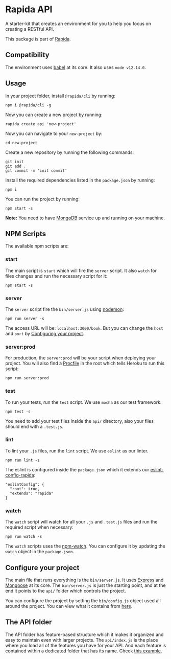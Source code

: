# Rapida API

A starter-kit that creates an environment for you to help you focus on creating a RESTful API.

This package is part of [Rapida](https://github.com/nuotron/rapida).

## Compatibility
The environment uses [babel](https://github.com/babel/babel) at its core. It also uses `node v12.14.0`.

## Usage
In your project folder, install `@rapida/cli` by running:
```
npm i @rapida/cli -g
```

Now you can create a new project by running:
```
rapida create api 'new-project'
```

Now you can navigate to your `new-project` by:
```
cd new-project
```

Create a new repository by running the following commands:
```
git init
git add .
git commit -m 'init commit'
```

Install the required dependencies listed in the `package.json` by running:
```
npm i
```

You can run the project by running:
```
npm start -s
```

**Note:** You need to have [MongoDB](https://docs.mongodb.com/) service up and running on your machine.

## NPM Scripts
The available npm scripts are:

### start
The main script is `start` which will fire the `server` script. It also `watch` for files changes and run the necessary script for it:
```
npm start -s
```

### server
The `server` script fire the `bin/server.js` using [nodemon](https://github.com/remy/nodemon):
```
npm run server -s
```

The access URL will be: `localhost:3000/book`. But you can change the `host` and `port` by [Configuring your project](#configure-your-project).

### server:prod
For production, the `server:prod` will be your script when deploying your project. You will also find a [Procfile](https://devcenter.heroku.com/articles/procfile) in the root which tells Heroku to run this script:
```
npm run server:prod
```

### test
To run your tests, run the `test` script. We use `mocha` as our test framework:
```
npm test -s
```

You need to add your test files inside the `api/` directory, also your files should end with a `.test.js`.

### lint
To lint your `.js` files, run the `lint` script. We use `eslint` as our linter.
```
npm run lint -s
```

The eslint is configured inside the `package.json` which it extends our [eslint-config-rapida](https://github.com/nuotron/rapida/tree/master/packages/eslint-config-rapida):
```
"eslintConfig": {
  "root": true,
  "extends": "rapida"
}
```

### watch
The `watch` script will watch for all your `.js` and `.test.js` files and run the required script when necessary:
```
npm run watch -s
```

The `watch` scripts uses the [npm-watch](https://github.com/M-Zuber/npm-watch). You can configure it by updating the `watch` object in the `package.json`.

## Configure your project
The main file that runs everything is the `bin/server.js`. It uses [Express](https://github.com/expressjs/express) and [Mongoose](https://github.com/Automattic/mongoose) at its core. The `bin/server.js` is just the starting point, and at the end it points to the `api/` folder which controls the project.

You can configure the project by setting the `bin/config.js` object used all around the project. You can view what it contains from [here](https://github.com/nuotron/rapida/blob/master/packages/rapida-api/bin/config.js).

## The API folder
The API folder has feature-based structure which it makes it organized and easy to maintain even with larger projects. The `api/index.js` is the place where you load all of the features you have for your API. And each feature is contained within a dedicated folder that has its name. Check [this example](https://github.com/nuotron/rapida/tree/master/packages/rapida-api/api/book).
